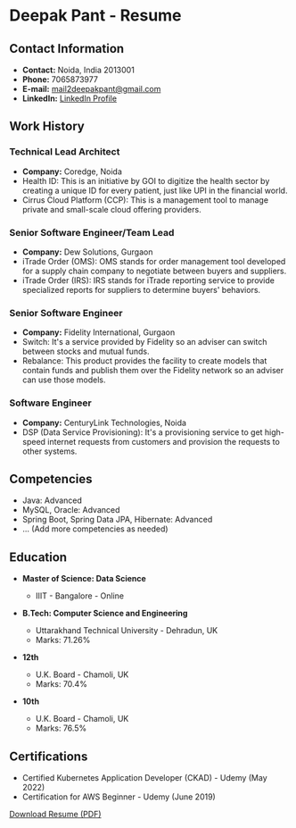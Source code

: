 # Deepak Pant - Resume

## Contact Information
- **Contact:** Noida, India 2013001
- **Phone:** 7065873977
- **E-mail:** [mail2deepakpant@gmail.com](mailto:mail2deepakpant@gmail.com)
- **LinkedIn:** [LinkedIn Profile](https://www.linkedin.com/in/deepak-pant-014787115/)

## Work History
### Technical Lead Architect
- **Company:** Coredge, Noida
- Health ID: This is an initiative by GOI to digitize the health sector by creating a unique ID for every patient, just like UPI in the financial world.
- Cirrus Cloud Platform (CCP): This is a management tool to manage private and small-scale cloud offering providers.

### Senior Software Engineer/Team Lead
- **Company:** Dew Solutions, Gurgaon
- iTrade Order (OMS): OMS stands for order management tool developed for a supply chain company to negotiate between buyers and suppliers.
- iTrade Order (IRS): IRS stands for iTrade reporting service to provide specialized reports for suppliers to determine buyers' behaviors.

### Senior Software Engineer
- **Company:** Fidelity International, Gurgaon
- Switch: It's a service provided by Fidelity so an adviser can switch between stocks and mutual funds.
- Rebalance: This product provides the facility to create models that contain funds and publish them over the Fidelity network so an adviser can use those models.

### Software Engineer
- **Company:** CenturyLink Technologies, Noida
- DSP (Data Service Provisioning): It's a provisioning service to get high-speed internet requests from customers and provision the requests to other systems.

## Competencies
- Java: Advanced
- MySQL, Oracle: Advanced
- Spring Boot, Spring Data JPA, Hibernate: Advanced
- ... (Add more competencies as needed)

## Education
- **Master of Science: Data Science**
  - IIIT - Bangalore - Online

- **B.Tech: Computer Science and Engineering**
  - Uttarakhand Technical University - Dehradun, UK
  - Marks: 71.26%

- **12th**
  - U.K. Board - Chamoli, UK
  - Marks: 70.4%

- **10th**
  - U.K. Board - Chamoli, UK
  - Marks: 76.5%

## Certifications
- Certified Kubernetes Application Developer (CKAD) - Udemy (May 2022)
- Certification for AWS Beginner - Udemy (June 2019)


[Download Resume (PDF)](https://github.com/DeepakPant93/my-resume/blob/main/Deepak_Pant_Resume.pdf)
